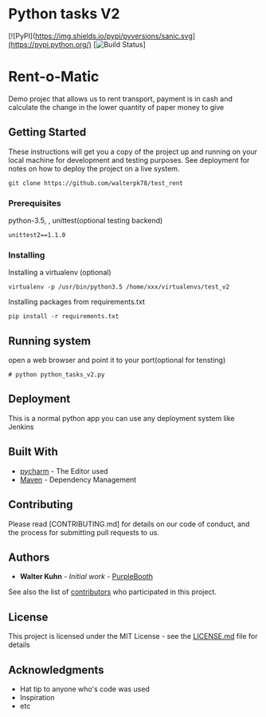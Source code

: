 # Python tasks V2
[![PyPI](https://img.shields.io/pypi/pyversions/sanic.svg](https://pypi.python.org/)
[![Build Status](https://travis-ci.org/airbnb/superset.svg?branch=master)]


# Rent-o-Matic

Demo projec that allows us to rent transport, payment is in cash and calculate the change in the lower quantity of paper money to give

## Getting Started

These instructions will get you a copy of the project up and running on your local machine for development and testing purposes. See deployment for notes on how to deploy the project on a live system.
```
git clone https://github.com/walterpk78/test_rent
```
### Prerequisites

python-3.5, , unittest(optional testing backend)

```
unittest2==1.1.0
```

### Installing
Installing a virtualenv (optional)
```
virtualenv -p /usr/bin/python3.5 /home/xxx/virtualenvs/test_v2
```
Installing packages from requirements.txt
```
pip install -r requirements.txt 
```


## Running system
open a web browser and point it to your port(optional for tensting)
```
# python python_tasks_v2.py
```

## Deployment

This is a normal python app you can use any deployment system like Jenkins


## Built With

* [pycharm](https://www.jetbrains.com) - The Editor used
* [Maven](https://maven.apache.org/) - Dependency Management

## Contributing

Please read [CONTRIBUTING.md] for details on our code of conduct, and the process for submitting pull requests to us.

## Authors

* **Walter Kuhn** - *Initial work* - [PurpleBooth](https://github.com/walterpk78)

See also the list of [contributors](https://github.com/your/project/contributors) who participated in this project.

## License

This project is licensed under the MIT License - see the [LICENSE.md](LICENSE.md) file for details

## Acknowledgments

* Hat tip to anyone who's code was used
* Inspiration
* etc

